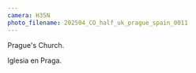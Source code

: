```yaml
---
camera: H35N
photo_filename: 202504_CO_half_uk_prague_spain_0011
---
```


Prague's Church.

Iglesia en Praga.

